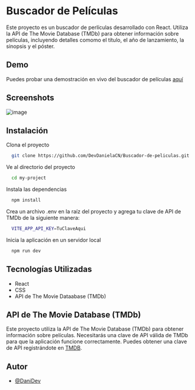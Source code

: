 
# Buscador de Películas

Este proyecto es un buscador de perlículas desarrollado con React. Utiliza la API de The Movie Database (TMDb) para obtener información sobre películas, incluyendo detalles comomo el título, el año de lanzamiento, la sinopsis y el póster.

## Demo

Puedes probar una demostración en vivo del buscador de películas [aquí](https://moviefinder-danidev.netlify.app/)


## Screenshots

![image](https://github.com/DevDanielaCN/Buscador-de-peliculas/assets/157720284/f9bf0479-42fb-4482-b4ac-74dafab1287a)



## Instalación

Clona el proyecto

```bash
  git clone https://github.com/DevDanielaCN/Buscador-de-peliculas.git 
```

Ve al directorio del proyecto

```bash
  cd my-project
```

Instala las dependencias

```bash
  npm install
```

Crea un archivo .env en la raíz del proyecto y agrega tu clave de API de TMDb de la siguiente manera:

```bash
  VITE_APP_API_KEY=TuClaveAqui
```

Inicia la aplicación en un servidor local

```bash
  npm run dev
```


## Tecnologías Utilizadas

- React
- CSS 
- API de The Movie Dataabase (TMDb)


## API de The Movie Database (TMDb)

Este proyecto utiliza la API de The Movie Database (TMDb) para obtener información sobre películas. Necesitarás una clave de API válida de TMDb para que la aplicación funcione correctamente. Puedes obtener una clave de API registrándote en [TMDB](https://www.themoviedb.org/).
## Autor

- [@DaniDev](https://github.com/DevDanielaCN)

